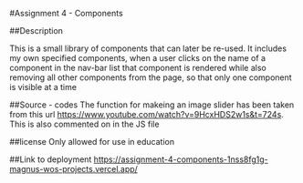 #Assignment 4 - Components

##Description

This is a small library of components that can later be re-used.
It includes my own specified components, when a user clicks on the name of a component in the nav-bar list that component is rendered while also removing all other components from the page, so that only one component is visible at a time

##Source - codes
The function for makeing an image slider has been taken from this url https://www.youtube.com/watch?v=9HcxHDS2w1s&t=724s.
This is also commented on in the JS file

##license
Only allowed for use in education

##Link to deployment
https://assignment-4-components-1nss8fg1g-magnus-wos-projects.vercel.app/

